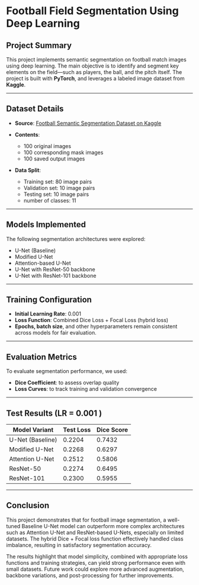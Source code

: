 #  Football Field Segmentation Using Deep Learning

##  Project Summary

This project implements semantic segmentation on football match images using deep learning. The main objective is to identify and segment key elements on the field—such as players, the ball, and the pitch itself. The project is built with **PyTorch**, and leverages a labeled image dataset from **Kaggle**.

---

## Dataset Details

- **Source**: [Football Semantic Segmentation Dataset on Kaggle](https://www.kaggle.com/datasets/sadhliroomyprime/football-semantic-segmentation)

- **Contents**:
  - 100 original images
  - 100 corresponding mask images
  - 100 saved output images

- **Data Split**:
  - Training set: 80 image pairs  
  - Validation set: 10 image pairs  
  - Testing set: 10 image pairs
  - number of classes:  11

---

## Models Implemented

The following segmentation architectures were explored:

- U-Net (Baseline)
- Modified U-Net
- Attention-based U-Net
- U-Net with ResNet-50 backbone
- U-Net with ResNet-101 backbone

---

##  Training Configuration

- **Initial Learning Rate**: 0.001
- **Loss Function**: Combined Dice Loss + Focal Loss (hybrid loss)
- **Epochs, batch size**, and other hyperparameters remain consistent across models for fair evaluation.

---

##  Evaluation Metrics

To evaluate segmentation performance, we used:

- **Dice Coefficient**: to assess overlap quality  
- **Loss Curves**: to track training and validation convergence

---

##  Test Results (LR = 0.001 )

| Model Variant         | Test Loss | Dice Score |
|-----------------------|-----------|------------|
| U-Net (Baseline)      | 0.2204    | 0.7432     |
| Modified U-Net        | 0.2268    | 0.6297     |
| Attention U-Net       | 0.2512    | 0.5806     |
|  ResNet-50            | 0.2274    | 0.6495     |
| ResNet-101            | 0.2300    | 0.5955     |

---

##  Conclusion

This project demonstrates that for football image segmentation, a well-tuned Baseline U-Net model can outperform more complex architectures such as Attention U-Net and ResNet-based U-Nets, especially on limited datasets. The hybrid Dice + Focal loss function effectively handled class imbalance, resulting in satisfactory segmentation accuracy.

The results highlight that model simplicity, combined with appropriate loss functions and training strategies, can yield strong performance even with small datasets. Future work could explore more advanced augmentation, backbone variations, and post-processing for further improvements.
